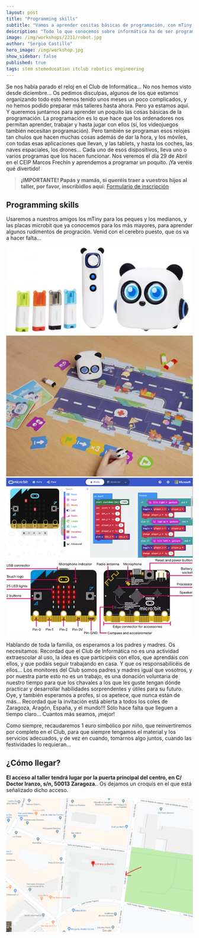```yaml
---
layout: post
title: "Programming skills"
subtitle: "Vamos a aprender cositas básicas de programación, con mTiny Discover Kit y tarjetas Microbit"
description: "Todo lo que conocemos sobre informática ha de ser programado... Video juegos, robótica, aplicaciones... Aprenderemos algunos rudimentos de la programación gracias a mTiny y a placas Microbit"
image: /img/workshops/2211/robot.jpg
author: "Sergio Castillo"
hero_image: /img/workshop.jpg
show_sidebar: false
published: true
tags: stem stemeducation itclub robotics engineering
---
```


Se nos había parado el reloj en el Club de Informática... No nos hemos visto desde diciembre... Os pedimos disculpas, algunos de los que estamos organizando todo esto hemos tenido unos meses un poco complicados, y no hemos podido preparar más talleres hasta ahora. Pero ya estamos aquí. Y queremos juntarnos para aprender un poquito las cosas básicas de la programación. La programación es lo que hace que los ordenadores nos permitan aprender, trabajar y hasta jugar con ellos (sí, los videojuegos también necesitan programación). Pero también se programan esos relojes tan chulos que hacen muchas cosas además de dar la hora, y los móviles, con todas esas aplicaciones que llevan, y las tablets, y hasta los coches, las naves espaciales, los drones... Cada uno de esos dispositivos, lleva uno o varios programas que los hacen funcionar. Nos veremos el día 29 de Abril en el CEIP Marcos Frechín y aprendemos a programar un poquito. ¡Ya veréis qué divertido!

> **¡IMPORTANTE! Papás y mamás, si queréis traer a vuestros hijos al taller, por favor, inscribidlos aquí:** <a href="https://forms.gle/aC83tbZTh8SxeHko9" target="_blank">Formulario de inscripción</a>

## Programming skills

Usaremos a nuestros amigos los mTiny para los peques y los medianos, y las placas microbit que ya conocemos para los más mayores, para aprender algunos rudimentos de progración. Venid con el cerebro puesto, que os va a hacer falta...

![mTiny](/img/workshops/2304/mTiny_001.png)
![mTiny](/img/workshops/2304/mTiny_002.png)
![microbit](/img/workshops/2304/makecode.png)
![microbit](/img/workshops/2304/microbit.webp)

Hablando de toda la familia, os esperamos a los padres y madres. Os necesitamos. Recordad que el Club de Informática no es una actividad extraescolar al uso, la idea es que participéis con ellos, que aprendáis con ellos, y que podáis seguir trabajando en casa. Y que os responsabilicéis de ellos... Los monitores del Club somos padres y madres igual que vosotros, y por nuestra parte esto no es un trabajo, es una donación voluntaria de nuestro tiempo para que los chavales a los que les guste tengan dónde practicar y desarrollar habilidades sorprendentes y útiles para su futuro. Oye, y también esperamos a profes, si os apetece, que nunca están de más... Recordad que la invitación está abierta a todos los coles de Zaragoza, Aragón, España, y el mundo!!! Sólo hace falta que lleguen a tiempo claro... Cuantos más seamos, ¡mejor!

Como siempre, recaudaremos 1 euro simbólico por niño, que reinvertiremos por completo en el Club, para que siempre tengamos el material y los servicios adecuados, y de vez en cuando, tomarnos algo juntos, cuando las festividades lo requieran...

## ¿Cómo llegar?

**El acceso al taller tendrá lugar por la puerta principal del centro, en C/ Doctor Iranzo, s/n, 50013 Zaragoza.**. Os dejamos un croquis en el que está señalizado dicho acceso.

![Mapa acceso Marcos Frechín](/img/mapa_acceso.png)


